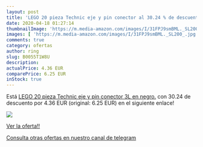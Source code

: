 ```yaml
---
layout: post
title: 'LEGO 20 pieza Technic eje y pin conector al 30.24 % de descuento'
date: 2020-04-18 01:27:14
thumbnailImage: 'https://m.media-amazon.com/images/I/31FPJ9smBML._SL200_.jpg'
images: [ 'https://m.media-amazon.com/images/I/31FPJ9smBML._SL200_.jpg' ]
comments: true
category: ofertas
author: ring
slug: B0055T1W8U
description:
actualPrice: 4.36 EUR
comparePrice: 6.25 EUR
inStock: true
---
```


Está [LEGO 20 pieza Technic eje y pin conector 3L en negro.](https://www.amazon.com/dp/B0055T1W8U/?tag=redken08-20) con 30.24 de descuento por 4.36 EUR (original: 6.25 EUR) en el siguiente enlace!

[![](https://m.media-amazon.com/images/I/31FPJ9smBML._SL200_.jpg)](https://www.amazon.com/dp/B0055T1W8U/?tag=redken08-20)

[Ver la oferta!!](https://www.amazon.com/dp/B0055T1W8U/?tag=redken08-20)

[Consulta otras ofertas en nuestro canal de telegram](https://t.me/s/ofertas25)
